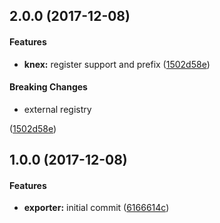 <a name="2.0.0"></a>
## 2.0.0 (2017-12-08)


#### Features

* **knex:** register support and prefix ([1502d58e](git+https://github.com/hekike/generic-pool-prometheus-exporter.git/commit/1502d58e))


#### Breaking Changes

* external registry

 ([1502d58e](git+https://github.com/hekike/generic-pool-prometheus-exporter.git/commit/1502d58e))


<a name="1.0.0"></a>
## 1.0.0 (2017-12-08)


#### Features

* **exporter:** initial commit ([6166614c](git+https://github.com/hekike/generic-pool-prometheus-exporter.git/commit/6166614c))


